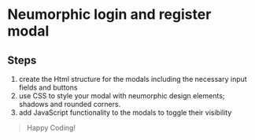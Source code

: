 # Neumorphic login and register modal

## Steps

1. create the Html structure for the modals including the necessary input fields and buttons
2. use CSS to style your modal with neumorphic design elements; shadows and rounded corners.
3. add JavaScript functionality to the modals to toggle their visibility

> Happy Coding!